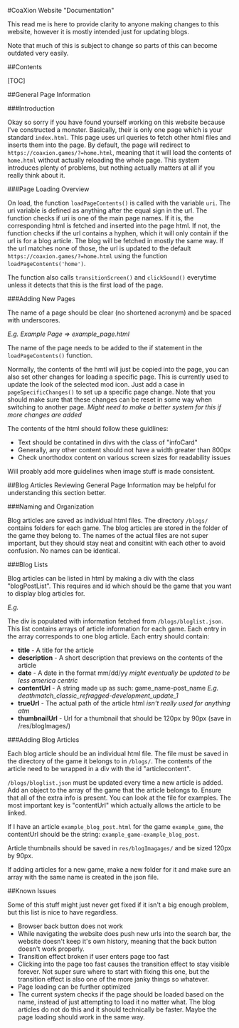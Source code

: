 #CoaXion Website "Documentation"

This read me is here to provide clarity to anyone making changes to this website, however it is mostly intended just for updating blogs.

Note that much of this is subject to change so parts of this can become outdated very easily. 

##Contents

[TOC]

##General Page Information

###Introduction

Okay so sorry if you have found yourself working on this website because I've constructed a monster. 
Basically, their is only one page which is your standard `index.html`. This page uses url queries to fetch other html files and inserts them into the page. By default, the page will redirect to `https://coaxion.games/?=home.html`, meaning that it will load the contents of `home.html` without actually reloading the whole page. This system introduces plenty of problems, but nothing actually matters at all if you really think about it.

###Page Loading Overview

On load, the function `loadPageContents()` is called with the variable `uri`. The uri variable is defined as anything after the equal sign in the url. The function checks if uri is one of the main page names. If it is, the corresponding html is fetched and inserted into the page html. If not, the function checks if the url contains a hyphen, which it will only contain if the url is for a blog article. The blog will be fetched in mostly the same way. If the url matches none of those, the url is updated to the default `https://coaxion.games/?=home.html` using the function `loadPageContents('home')`.

The function also calls `transitionScreen()` and `clickSound()` everytime unless it detects that this is the first load of the page.

###Adding New Pages

The name of a page should be clear (no shortened acronym) and be spaced with underscores.

*E.g. Example Page => example_page.html*

The name of the page needs to be added to the if statement in the `loadPageContents()` function. 

Normally, the contents of the hmtl will just be copied into the page, you can also set other changes for loading a specific page. This is currently used to update the look of the selected mod icon. Just add a case in `pageSpecificChanges()` to set up a specific page change. Note that you should make sure that these changes can be reset in some way when switching to another page. *Might need to make a better system for this if more changes are added*

The contents of the html should follow these guidlines:
- Text should be contatined in divs with the class of "infoCard"
- Generally, any other content should not have a width greater than 800px
- Check unorthodox content on various screen sizes for readability issues

Will proably add more guidelines when image stuff is made consistent.

##Blog Articles
Reviewing General Page Information may be helpful for understanding this section better.

###Naming and Organization

Blog articles are saved as individual html files. The directory `/blogs/` contains folders for each game. The blog articles are stored in the folder of the game they belong to. The names of the actual files are not super important, but they should stay neat and consitint with each other to avoid confusion. No names can be identical.

###Blog Lists

Blog articles can be listed in html by making a div with the class "blogPostList". This requires and id which should be the game that you want to display blog articles for. 

*E.g. <div class="blogPostList" id="dmcrList"></div>* 

The div is populated with information fetched from `/blogs/bloglist.json`. This list contains arrays of article information for each game. Each entry in the array corresponds to one blog article. Each entry should contain:

- **title** - A title for the article
- **description** - A short description that previews on the contents of the article
- **date** - A date in the format mm/dd/yy *might eventually be updated to be less america centric*
- **contentUrl** - A string made up as such: game_name-post_name *E.g. deathmatch_classic_refragged-development_update_1*
- **trueUrl** - The actual path of the article html *isn't really used for anything atm*
- **thumbnailUrl** - Url for a thumbnail that should be 120px by 90px (save in /res/blogImages/)

###Adding Blog Articles

Each blog article should be an individual html file. The file must be saved in the directory of the game it belongs to in `/blogs/`. The contents of the article need to be wrapped in a div with the id "articlecontent". 

`/blogs/bloglist.json` must be updated every time a new article is added. Add an object to the array of the game that the article belongs to. Ensure that all of the extra info is present. You can look at the file for examples. The most important key is "contentUrl" which actually allows the article to be linked.

If I have an article `example_blog_post.html` for the game `example_game`, the contentUrl should be the string: `example_game-example_blog_post`.

Article thumbnails should be saved in `res/blogImagages/` and be sized 120px by 90px.

If adding articles for a new game, make a new folder for it and make sure an array with the same name is created in the json file.

##Known Issues

Some of this stuff might just never get fixed if it isn't a big enough problem, but this list is nice to have regardless.

- Browser back button does not work
 - While navigating the website does push new urls into the search bar, the website doesn't keep it's own history, meaning that the back button doesn't work properly.
- Transition effect broken if user enters page too fast
 - Clicking into the page too fast causes the transition effect to stay visible forever. Not super sure where to start with fixing this one, but the transition effect is also one of the more janky things so whatever.
- Page loading can be further optimized
 - The current system checks if the page should be loaded based on the name, instead of just attempting to load it no matter what. The blog articles do not do this and it should technically be faster. Maybe the page loading should work in the same way.

